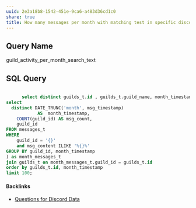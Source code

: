 ```yaml
---
uuid: 2e3a18b8-1542-451e-9ca6-a483d36cd1c0
share: true
title: How many messages per month with matching test in specific discord guild?
---
```

## Query Name

guild_activity_per_month_search_text

## SQL Query

``` SQL

      select distinct guilds_t.id , guilds_t.guild_name, month_timestamp, msg_count from (
select
  distinct DATE_TRUNC('month', msg_timestamp)
			AS  month_timestamp,
	COUNT(guild_id) AS msg_count,
	guild_id 
FROM messages_t
WHERE
	guild_id = '{}'
	and msg_content ILIKE '%{}%'
GROUP BY guild_id, month_timestamp
) as month_messages_t
join guilds_t on month_messages_t.guild_id = guilds_t.id
order by guilds_t.id, month_timestamp
limit 100;

```

#### Backlinks

* [Questions for Discord Data](/46abc67b-bbe7-4800-82f5-f08d4c457ef0)